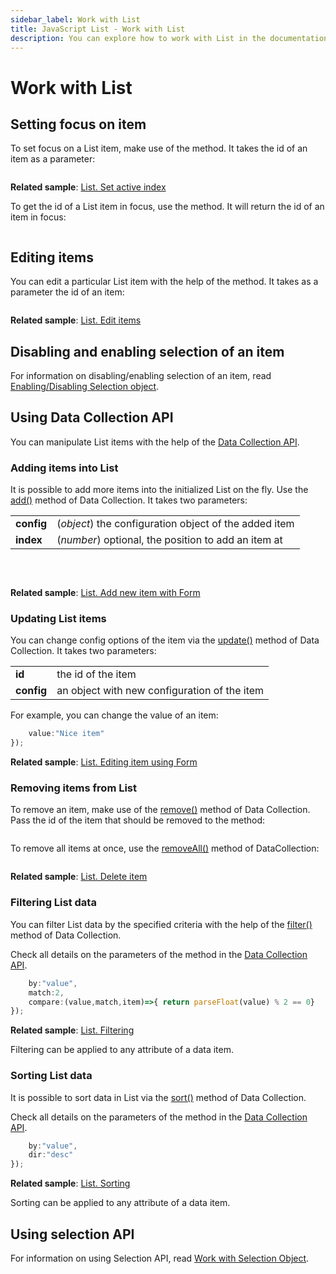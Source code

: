 ```yaml
---
sidebar_label: Work with List
title: JavaScript List - Work with List
description: You can explore how to work with List in the documentation of the DHTMLX JavaScript UI library. Browse developer guides and API reference, try out code examples and live demos, and download a free 30-day evaluation version of DHTMLX Suite.
---
```


# Work with List

## Setting focus on item

To set focus on a List item, make use of the [](list/api/list_setfocus_method.md) method. It takes the id of an item as a parameter:

```javascript
```

**Related sample**: [List. Set active index](https://snippet.dhtmlx.com/ermcjx3d)

To get the id of a List item in focus, use the [](list/api/list_getfocus_method.md) method. It will return the id of an item in focus:

```javascript
```

## Editing items

You can edit a particular List item with the help of the [](list/api/list_edititem_method.md) method. It takes as a parameter the id of an item:

```javascript
```

**Related sample**: [List. Edit items](https://snippet.dhtmlx.com/6wsxgswc)

## Disabling and enabling selection of an item

For information on disabling/enabling selection of an item, read [Enabling/Disabling Selection object](list/usage_selection.md#enablingdisabling-selection-object).

## Using Data Collection API

You can manipulate List items with the help of the [Data Collection API](data_collection.md).

### Adding items into List

It is possible to add more items into the initialized List on the fly. Use the [add()](../../data_collection/api/datacollection_add_method/) method of Data Collection. It takes two parameters:

<table>
	<tbody>
        <tr>
			<td><b>config</b></td>
			<td>(<i>object</i>) the configuration object of the added item</td>
		</tr>
        <tr>
			<td><b>index</b></td>
			<td>(<i>number</i>) optional, the position to add an item at</td>
		</tr>
    </tbody>
</table>
<br/>

```javascript
```

**Related sample**: [List. Add new item with Form](https://snippet.dhtmlx.com/f7cbdiqg)

### Updating List items

You can change config options of the item via the [update()](../../data_collection/api/datacollection_update_method/) method of Data Collection. It takes two parameters:

<table>
	<tbody>
        <tr>
			<td><b>id</b></td>
			<td>the id of the item</td>
		</tr>
        <tr>
			<td><b>config</b></td>
			<td>an object with new configuration of the item</td>
		</tr>
    </tbody>
</table>

For example, you can change the value of an item:

```javascript
	value:"Nice item"
});
```

**Related sample**: [List. Editing item using Form](https://snippet.dhtmlx.com/6jpn7a6h)

### Removing items from List

To remove an item, make use of the [remove()](../../data_collection/api/datacollection_remove_method/) method of Data Collection. Pass the id of the item that should be removed to the method:

```javascript
```

To remove all items at once, use the [removeAll()](../../data_collection/api/datacollection_removeall_method/) method of DataCollection:

```javascript
```

**Related sample**: [List. Delete item](https://snippet.dhtmlx.com/wmozu18g)

### Filtering List data

You can filter List data by the specified criteria with the help of the [filter()](../../data_collection/api/datacollection_filter_method/) method of Data Collection.

Check all details on the parameters of the method in the [Data Collection API](data_collection.md).

```javascript
	by:"value",
	match:2,
	compare:(value,match,item)=>{ return parseFloat(value) % 2 == 0}
});
```

**Related sample**: [List. Filtering](https://snippet.dhtmlx.com/k8kvmy8v)

Filtering can be applied to any attribute of a data item.

### Sorting List data

It is possible to sort data in List via the [sort()](../../data_collection/api/datacollection_sort_method/) method of Data Collection.

Check all details on the parameters of the method in the [Data Collection API](data_collection.md).

```javascript
	by:"value",
	dir:"desc"
});
```

**Related sample**: [List. Sorting](https://snippet.dhtmlx.com/876meu9a)

Sorting can be applied to any attribute of a data item.

## Using selection API

For information on using Selection API, read [Work with Selection Object](list/usage_selection.md).
